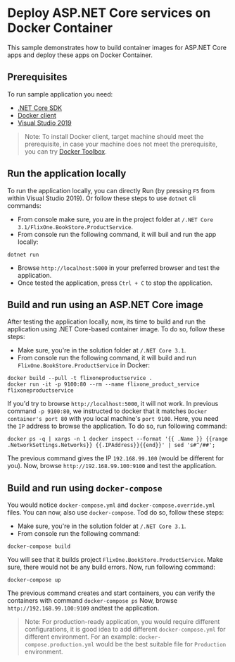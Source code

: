 # Deploy ASP.NET Core services on Docker Container

This sample demonstrates how to build container images for ASP.NET Core apps and deploy these apps on Docker Container.

## Prerequisites

To run sample application you need:

- [.NET Core SDK](https://dotnet.microsoft.com/download)
- [Docker client](https://docs.docker.com/docker-for-windows/)
- [Visual Studio 2019](https://visualstudio.microsoft.com/downloads/)

> Note: To install Docker client, target machine should meet the prerequisite, in case your machine does not meet the prerequisite, you can try [Docker Toolbox](https://docs.docker.com/docker-for-windows/install/).

## Run the application locally

To run the application locally, you can directly Run (by pressing ```F5``` from within Visual Studio 2019). Or follow these steps to use `dotnet` cli commands:

- From console make sure, you are in the project folder at `/.NET Core 3.1/FlixOne.BookStore.ProductService`.
- From console run the following command, it will buil and run the app locally:
 
```console
dotnet run
```

- Browse `http://localhost:5000` in your preferred browser and test the application.
- Once tested the application, press `Ctrl + C` to stop the application.

## Build and run using an ASP.NET Core image

After testing the application locally, now, its time to build and run the application using .NET Core-based container image. To do so, follow these steps: 

- Make sure, you're in the solution folder at `/.NET Core 3.1`.
- From console run the following command, it will build and run `FlixOne.BookStore.ProductService` in Docker:

```console
docker build --pull -t flixoneproductservice .
docker run -it -p 9100:80 --rm --name flixone_product_service flixoneproductservice
```

If you'd try to browse `http://localhost:5000`, it will not work. In previous command `-p 9100:80`, we instructed to docker that it matches `Docker container's port 80` with you local machine's `port 9100`. Here, you need the `IP` address to browse the application. To do so, run following command:

```console
docker ps -q | xargs -n 1 docker inspect --format '{{ .Name }} {{range .NetworkSettings.Networks}} {{.IPAddress}}{{end}}' | sed 's#^/##';
```

The previous command gives the IP  `192.168.99.100` (would be different for you). Now, browse `http://192.168.99.100:9100` and test the application.

## Build and run using `docker-compose`

You would notice `docker-compose.yml` and `docker-compose.override.yml` files. You can now, also use `docker-compose`. Tod do so, follow these steps:

- Make sure, you're in the solution folder at `/.NET Core 3.1`.
- From console run the following command:

```console
docker-compose build
```

You will see that it builds project `FlixOne.BookStore.ProductService`. Make sure, there would not be any build errors. Now, run following command:

```console
docker-compose up
```

The previous command creates and start containers, you can verify the containers with command `docker-compose ps` Now, browse `http://192.168.99.100:9109` andtest the application.

> Note: For production-ready application, you would require different configurations, it is good idea to add different `docker-compose.yml` for different environment. For an example: `docker-compose.production.yml` would be the best suitable file for `Production` environment.